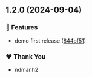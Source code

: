 ## 1.2.0 (2024-09-04)


### 🚀 Features

- demo first release ([844bf51](https://github.com/diruulth/nx-cloud-tanstack-ci/commit/844bf51))

### ❤️  Thank You

- ndmanh2